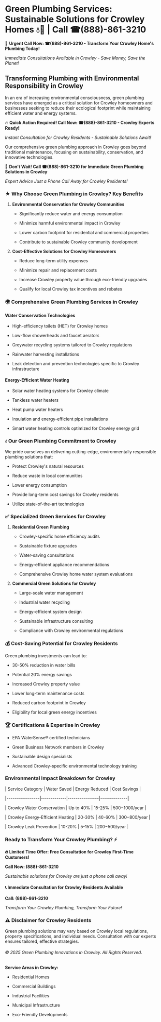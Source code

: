 # Green Plumbing Services: Sustainable Solutions for Crowley Homes 💧🌿 | Call ☎(888)-861-3210

🚨 **Urgent Call Now: ☎(888)-861-3210 - Transform Your Crowley Home's Plumbing Today!**
*Immediate Consultations Available in Crowley - Save Money, Save the Planet!*

## Transforming Plumbing with Environmental Responsibility in Crowley

In an era of increasing environmental consciousness, green plumbing services have emerged as a critical solution for Crowley homeowners and businesses seeking to reduce their ecological footprint while maintaining efficient water and energy systems. 

🔥 **Quick Action Required! Call Now: ☎(888)-861-3210 - Crowley Experts Ready!**
*Instant Consultation for Crowley Residents - Sustainable Solutions Await!*

Our comprehensive green plumbing approach in Crowley goes beyond traditional maintenance, focusing on sustainability, conservation, and innovative technologies.

🚨 **Don't Wait! Call ☎(888)-861-3210 for Immediate Green Plumbing Solutions in Crowley**
*Expert Advice Just a Phone Call Away for Crowley Residents!*

### ★ Why Choose Green Plumbing in Crowley? Key Benefits

1. **Environmental Conservation for Crowley Communities** 
   - Significantly reduce water and energy consumption
   - Minimize harmful environmental impact in Crowley
   - Lower carbon footprint for residential and commercial properties
   - Contribute to sustainable Crowley community development

2. **Cost-Effective Solutions for Crowley Homeowners** 
   - Reduce long-term utility expenses
   - Minimize repair and replacement costs
   - Increase Crowley property value through eco-friendly upgrades
   - Qualify for local Crowley tax incentives and rebates

### 🌍 Comprehensive Green Plumbing Services in Crowley

#### Water Conservation Technologies
- High-efficiency toilets (HET) for Crowley homes
- Low-flow showerheads and faucet aerators
- Greywater recycling systems tailored to Crowley regulations
- Rainwater harvesting installations
- Leak detection and prevention technologies specific to Crowley infrastructure

#### Energy-Efficient Water Heating
- Solar water heating systems for Crowley climate
- Tankless water heaters
- Heat pump water heaters
- Insulation and energy-efficient pipe installations
- Smart water heating controls optimized for Crowley energy grid

### 💧 Our Green Plumbing Commitment to Crowley

We pride ourselves on delivering cutting-edge, environmentally responsible plumbing solutions that:
- Protect Crowley's natural resources
- Reduce waste in local communities
- Lower energy consumption
- Provide long-term cost savings for Crowley residents
- Utilize state-of-the-art technologies

### ✅ Specialized Green Services for Crowley

1. **Residential Green Plumbing**
   - Crowley-specific home efficiency audits
   - Sustainable fixture upgrades
   - Water-saving consultations
   - Energy-efficient appliance recommendations
   - Comprehensive Crowley home water system evaluations

2. **Commercial Green Solutions for Crowley**
   - Large-scale water management
   - Industrial water recycling
   - Energy-efficient system design
   - Sustainable infrastructure consulting
   - Compliance with Crowley environmental regulations

### 💰 Cost-Saving Potential for Crowley Residents

Green plumbing investments can lead to:
- 30-50% reduction in water bills
- Potential 20% energy savings
- Increased Crowley property value
- Lower long-term maintenance costs
- Reduced carbon footprint in Crowley
- Eligibility for local green energy incentives

### 🏆 Certifications & Expertise in Crowley

- EPA WaterSense® certified technicians
- Green Business Network members in Crowley
- Sustainable design specialists
- Advanced Crowley-specific environmental technology training

### Environmental Impact Breakdown for Crowley

| Service Category | Water Saved | Energy Reduced | Cost Savings |
|-----------------|-------------|----------------|--------------|
| Crowley Water Conservation | Up to 40% | 15-25% | $500-$1000/year |
| Crowley Energy-Efficient Heating | 20-30% | 40-60% | $300-$800/year |
| Crowley Leak Prevention | 10-20% | 5-15% | $200-$500/year |

### Ready to Transform Your Crowley Plumbing? ⚡

**🔥 Limited Time Offer: Free Consultation for Crowley First-Time Customers!**

**Call Now: (888)-861-3210**
*Sustainable solutions for Crowley are just a phone call away!*

#### 📞 Immediate Consultation for Crowley Residents Available

**Call: (888)-861-3210**
*Transform Your Crowley Plumbing, Transform Your Future!*

### ⚠️ Disclaimer for Crowley Residents

Green plumbing solutions may vary based on Crowley local regulations, property specifications, and individual needs. Consultation with our experts ensures tailored, effective strategies.

###### © 2025 Green Plumbing Innovations in Crowley. All Rights Reserved.

**Service Areas in Crowley:** 
- Residential Homes
- Commercial Buildings
- Industrial Facilities
- Municipal Infrastructure
- Eco-Friendly Developments